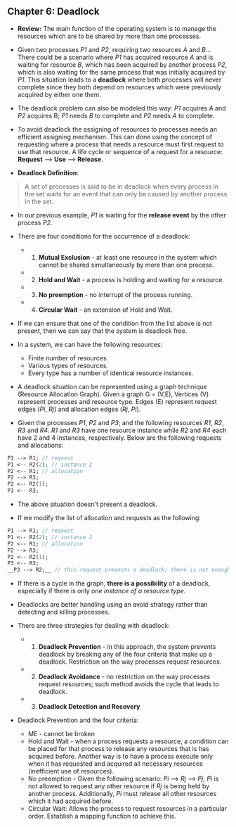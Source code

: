 ## Chapter 6: Deadlock

- __Review:__ The main function of the operating system is to manage the resources which are to be shared by more than one processes. 

- Given two processes _P1_ and _P2_, requiring two resources _A_ and _B_... There could be a scenario where _P1_ has acquired resource _A_ and is waiting for resource _B_, which has been acquired by another process _P2_, which is also waiting for the same process that was initially acquired by _P1_. This situation leads to a __deadlock__ where both processes will never complete since they both depend on resources which were previously acquired by either one them. 

- The deadlock problem can also be modeled this way: _P1_ acquires _A_ and _P2_ acquires B; _P1_ needs _B_ to complete and _P2_ needs _A_ to complete. 

- To avoid deadlock the assigning of resources to processes needs an efficient assigning mechanism. This can done using the concept of requesting where a process that needs a resource must first request to use that resource. A life cycle or sequence of a request for a resource: __Request__ --> __Use__ --> __Release__.

- __Deadlock Definition__:
> A set of processes is said to be in deadlock when every process in the set waits for an event that can only be caused by another process in the set.

- In our previous example, _P1_ is waiting for the __release event__ by the other process _P2_.

- There are four conditions for the occurrence of a deadlock:
    - 1. __Mutual Exclusion__ - at least one resource in the system which cannot be shared simultaneously by more than one process.
    - 2. __Hold and Wait__ - a process is holding and waiting for a resource.
    - 3. __No preemption__ - no interrupt of the process running.
    - 4. __Circular Wait__ - an extension of Hold and Wait. 

- If we can ensure that one of the condition from the list above is not present, then we can say that the system is deadlock free. 

- In a system, we can have the following resources:
    + Finite number of resources.
    + Various types of resources.
    + Every type has a number of identical resource instances.

- A deadlock situation can be represented using a graph technique (Resource Allocation Graph). Given a graph G = (V,E), Vertices (V) represent processes and resource type. Edges (E) represent request edges (_Pi_, _Rj_) and allocation edges (_Rj_, _Pi_). 

- Given the processes _P1_, _P2_ and _P3_; and the following resources _R1_, _R2_, _R3_ and _R4_. _R1_ and _R3_ have one resource instance while _R2_ and _R4_ each have 2 and 4 instances, respectively. Below are the following requests and allocations:

```Pascal
P1 --> R1; // request
P1 <-- R2(2); // instance 2
P2 <-- R1; // allocation
P2 --> R3;
P2 <-- R2(1);
P3 <-- R3;
```

- The above situation doesn't present a deadlock.

- If we modify the list of allocation and requests as the following:

```Pascal
P1 --> R1; // request
P1 <-- R2(2); // instance 2
P2 <-- R1; // allocation
P2 --> R3;
P2 <-- R2(1);
P3 <-- R3;
__P3 --> R2;__ // this request presents a deadlock; there is not enough instances in R2
```

- If there is a cycle in the graph, __there is a possibility__ of a deadlock, especially if there is only _one instance of a resource type_. 

- Deadlocks are better handling using an avoid strategy rather than detecting and killing processes. 

- There are three strategies for dealing with deadlock:
  + 1. __Deadlock Prevention__ - in this approach, the system prevents deadlock by breaking any of the four criteria that make up a deadlock. Restriction on the way processes request resources. 
  + 2. __Deadlock Avoidance__ - no restriction on the way processes request resources; such method avoids the cycle that leads to deadlock. 
  + 3. __Deadlock Detection and Recovery__


- Deadlock Prevention and the four criteria:
  + ME - cannot be broken 
  + Hold and Wait - when a process requests a resource, a condition can be placed for that process to release any resources that is has acquired before. Another way is to have a process execute only when it has requested and acquired all necessary resources (inefficient use of resources). 
  + No preemption - Given the following scenario: _Pi_ --> _Rj_ --> _Pj_; _Pi_ is not allowed to request any other resource if _Rj_ is being held by another process. Additionally, _Pi_ must release all other resources which it had acquired before. 
  + Circular Wait: Allows the process to request resources in a particular order. Establish a mapping function to achieve this. 